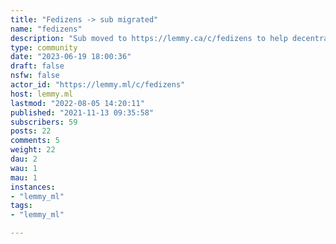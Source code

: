 ```yaml
---
title: "Fedizens -> sub migrated" 
name: "fedizens"
description: "Sub moved to https://lemmy.ca/c/fedizens to help decentralize lemmyIf you can't post there, feel free to continue posting here"
type: community
date: "2023-06-19 18:00:36"
draft: false
nsfw: false
actor_id: "https://lemmy.ml/c/fedizens"
host: lemmy.ml
lastmod: "2022-08-05 14:20:11"
published: "2021-11-13 09:35:58"
subscribers: 59
posts: 22
comments: 5
weight: 22
dau: 2
wau: 1
mau: 1
instances:
- "lemmy_ml"
tags: 
- "lemmy_ml"

---
```

